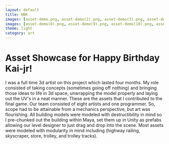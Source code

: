```yaml
---
layout: default
title: HBK
images: [asset-demo.png, asset-demo(2).png, asset-demo(3).png, asset-demo(4).png, asset-demo(5).png, asset-demo(6).png, asset-demo(7).png]
images: [asset-demo(8).png, asset-demo(9).png, asset-demo(10).png, asset-demo(11).png, asset-demo(12).png, asset-demo(13).png, asset-demo(14).png]
theme: light
category: art
---
```


# Asset Showcase for Happy Birthday Kai-jr!

I was a full time 3d artist on this project which lasted four months. My role consisted of taking concepts (sometimes going off nothing) and bringing 
those ideas to life in 3d space, unwrapping the model properly and laying out the UV's in a neat manner. These are the assets that I contributed to the final game. Our team consisted of eight artists and one programmer. So, scope had to be attainable from a mechanics perspective, but art was flourishing.  All building models were modeled with destructibility in mind so I pre-chunked out the building within Maya,
set them up in Unity as prefabs allowing our level designer to just drag and drop into the scene. Most assets were modeled with modularity in mind including 
(highway railing, skyscraper, store, trolley, and trolley tracks).

